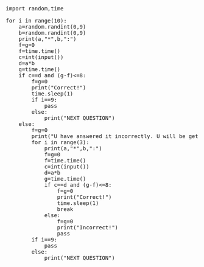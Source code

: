 <pre>

import random,time

for i in range(10):
    a=random.randint(0,9)
    b=random.randint(0,9)
    print(a,"*",b,":")
    f=g=0
    f=time.time()
    c=int(input())
    d=a*b
    g=time.time()
    if c==d and (g-f)<=8:
        f=g=0
        print("Correct!")
        time.sleep(1)
        if i==9:
            pass
        else:
            print("NEXT QUESTION")
    else:
        f=g=0
        print("U have answered it incorrectly. U will be getting exactly three tries to correct ur answer")
        for i in range(3):
            print(a,"*",b,":")
            f=g=0
            f=time.time()
            c=int(input())
            d=a*b
            g=time.time()
            if c==d and (g-f)<=8:
                f=g=0
                print("Correct!")
                time.sleep(1)
                break
            else:
                f=g=0
                print("Incorrect!")
                pass
        if i==9:
            pass
        else:
            print("NEXT QUESTION")




</pre>